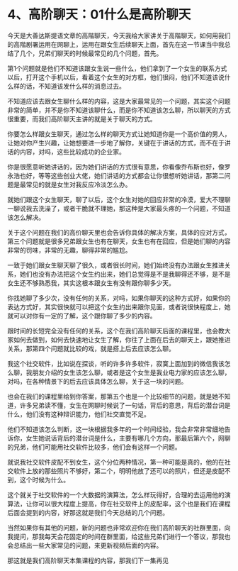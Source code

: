 # 4、高阶聊天：01什么是高阶聊天

今天是大善达斯提语文章的高階聊天，今天我给大家讲关于高階聊天，如何用我们的高階剧署运用在网聊上，运用在跟女生后续聊天上面，首先在这一节课当中我总结了几个，兄弟们聊天的时候最常见的几个问题，首先。

第1个问题就是他们不知道该跟女生说一些什么，他们拿到了一个女生的联系方式以后，打开这个手机以后，看着这个女生的对方框，他们很闷，他们不知道该说什么样的话，不知道该发什么样的消息过去。

不知道应该去跟女生聊什么样的内容，这是大家最常见的一个问题，其实这个问题非常的简单，并不是你不知道该聊什么，而是你不知道该怎么聊，所以聊天的方式很重要，而我们高阶聊天主讲的就是关于聊天的方式。

你要怎么样跟女生聊天，通过怎么样的聊天方式让她知道你是一个高价值的男人，让她对你产生兴趣，让她想要进一步地了解你，关键在于讲话的方式，而不在于讲话的内容，对吗，这些比较成功的企业家。

你是很愿意听她讲话的，因为她们讲话的方式很有意思，你看像乔布斯也好，像罗永浩也好，等等这些创业大佬，她们讲话的方式都会让你很想听她讲话，那第二问题是最常见的就是女生对我反应冷淡怎么办。

就她们跟这个女生聊天，聊了以后，这个女生对她的回应非常的冷漠，爱大不理聊一聊说我去洗澡了，或者干脆就不理她，那这种是大家最头疼的一个问题，不知道该怎么解决。

关于这个问题在我们的高价聊天里也会告诉你具体的解决方案，具体的应对方式，第三个问题就是很多兄弟跟女生也有在聊天，女生也有在回应，但是她们聊的内容非常的罚味，非常的无趣，聊得非常的尴尬。

一致于她们跟女生聊天聊了很久，或者很长时间，她们始终没有办法跟女生推进关系，她们也没有办法把这个女生约出来，她们总觉得是不是我聊得还不够，是不是女生还不够熟悉我，其实这根本跟女生有没有跟你聊多少天。

你找她聊了多少次，没有任何的关系，对吗，如果你聊天的这种方式好，如果你的表达方式好，其实很快就可以把这个女生约出来跟你见面，或者说很快程度上，她就可以对你有一定的了解，这个跟你聊了多少的内容。

跟时间的长短完全没有任何的关系，这个在我们高阶聊天后面的课程里，也会教大家如何去做到，如何去快速地让女生了解，你往了上面在后去的聊天上，跟她推进关系，那第四个问题就比较的戏，就是搭上后去应该怎么聊。

我这个社交软件，比如说在探谈，听的许多许多软件，寂寞上面加到的微信我该怎么聊，我朋友介绍的女生该怎么聊，或者是这个女生是我业电力家的应该怎么聊，对吗，在各种情景下的后去应该具体怎么聊，关于这一块的问题。

也会在我们的课程里给到你答案，那第五个也是一个比较细节的问题，就是她不知道，许多兄弟读不懂，女生在网聊时候说了一句话，背后的意思，背后的潜台词是什么，他们没有这种辩识能力，他们社交直觉不足。

他们不知道该怎么判断，这一块根据我多年的一个时间经验，我会非常非常细地告诉你，女生她说话背后的潜台词是什么，主要有哪几个方向，那最后第六个，网聊的兄弟，他们可能用社交软件比较多，他们会有这样一个问题。

就说我社交软件皮配不到女生，这个分位两种情况，第一种可能是真的，他的在社交软件上放的那些照片不够好，第二个，明明他放了还可以的照片，但还是皮配不到，这个时候为什么。

这个就关于社交软件的一个大数据的演算法，怎么样玩得好，合理的去运用他的演算法，让你可以很大程度上提高，你在社交软件上的皮配率，这个也是我们在课程后面会提到的内容，好那这就是我们今天总结的几个问题。

当然如果你有其他的问题，新的问题也非常欢迎你在我们高阶聊天的社群里面，向我提问，那我每天会花固定的时间在群里面，给这些兄弟们进行一个答议，那我也会总结出一些大家常见的问题，来更新视频后面的内容。

那这就是我们高阶聊天本集课程的内容，那我们下一集再见